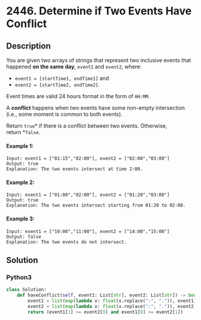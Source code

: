 # 2446. Determine if Two Events Have Conflict

## Description
You are given two arrays of strings that represent two inclusive events that happened **on the same day**, `event1` and `event2`, where:

-   `event1 = [startTime1, endTime1]` and
-   `event2 = [startTime2, endTime2]`.

Event times are valid 24 hours format in the form of `HH:MM`.

A **conflict** happens when two events have some non-empty intersection (i.e., some moment is common to both events).

Return `true`* if there is a conflict between two events. Otherwise, return *`false`.

#### Example 1:
```
Input: event1 = ["01:15","02:00"], event2 = ["02:00","03:00"]
Output: true
Explanation: The two events intersect at time 2:00.
```


#### Example 2:
```
Input: event1 = ["01:00","02:00"], event2 = ["01:20","03:00"]
Output: true
Explanation: The two events intersect starting from 01:20 to 02:00.
```

#### Example 3:
```
Input: event1 = ["10:00","11:00"], event2 = ["14:00","15:00"]
Output: false
Explanation: The two events do not intersect.
```


## Solution

### Python3
```python
class Solution:
    def haveConflict(self, event1: List[str], event2: List[str]) -> bool:
        event1 = list(map(lambda x: float(x.replace(":", ".")), event1))
        event2 = list(map(lambda x: float(x.replace(":", ".")), event2))
        return (event1[1] >= event2[0] and event1[0] <= event2[1])
```
